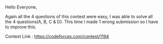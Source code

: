 
Hello Everyone,

Again all the 4 questions of this contest were easy, I was able to solve all the 4 questions(A, B, C & D). This time I made 1 wrong submission so I have to improve this.

Contest Link :
https://codeforces.com/contest/1194